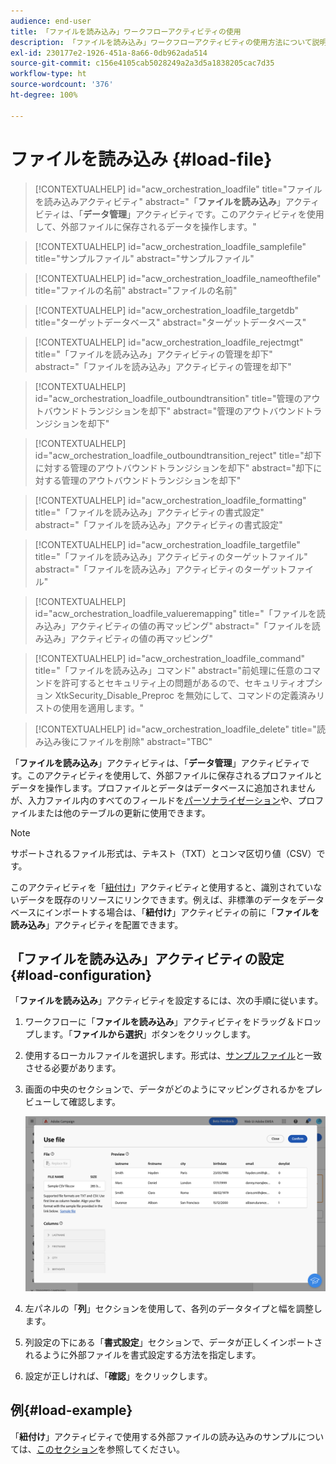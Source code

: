 ```yaml
---
audience: end-user
title: 「ファイルを読み込み」ワークフローアクティビティの使用
description: 「ファイルを読み込み」ワークフローアクティビティの使用方法について説明します
exl-id: 230177e2-1926-451a-8a66-0db962ada514
source-git-commit: c156e4105cab5028249a2a3d5a1838205cac7d35
workflow-type: ht
source-wordcount: '376'
ht-degree: 100%

---
```


# ファイルを読み込み {#load-file}

>[!CONTEXTUALHELP]
>id="acw_orchestration_loadfile"
>title="ファイルを読み込みアクティビティ"
>abstract="「**ファイルを読み込み**」アクティビティは、「**データ管理**」アクティビティです。このアクティビティを使用して、外部ファイルに保存されるデータを操作します。"

>[!CONTEXTUALHELP]
>id="acw_orchestration_loadfile_samplefile"
>title="サンプルファイル"
>abstract="サンプルファイル"

>[!CONTEXTUALHELP]
>id="acw_orchestration_loadfile_nameofthefile"
>title="ファイルの名前"
>abstract="ファイルの名前"

>[!CONTEXTUALHELP]
>id="acw_orchestration_loadfile_targetdb"
>title="ターゲットデータベース"
>abstract="ターゲットデータベース"

>[!CONTEXTUALHELP]
>id="acw_orchestration_loadfile_rejectmgt"
>title="「ファイルを読み込み」アクティビティの管理を却下"
>abstract="「ファイルを読み込み」アクティビティの管理を却下"

>[!CONTEXTUALHELP]
>id="acw_orchestration_loadfile_outboundtransition"
>title="管理のアウトバウンドトランジションを却下"
>abstract="管理のアウトバウンドトランジションを却下"

>[!CONTEXTUALHELP]
>id="acw_orchestration_loadfile_outboundtransition_reject"
>title="却下に対する管理のアウトバウンドトランジションを却下"
>abstract="却下に対する管理のアウトバウンドトランジションを却下"

>[!CONTEXTUALHELP]
>id="acw_orchestration_loadfile_formatting"
>title="「ファイルを読み込み」アクティビティの書式設定"
>abstract="「ファイルを読み込み」アクティビティの書式設定"

>[!CONTEXTUALHELP]
>id="acw_orchestration_loadfile_targetfile"
>title="「ファイルを読み込み」アクティビティのターゲットファイル"
>abstract="「ファイルを読み込み」アクティビティのターゲットファイル"

>[!CONTEXTUALHELP]
>id="acw_orchestration_loadfile_valueremapping"
>title="「ファイルを読み込み」アクティビティの値の再マッピング"
>abstract="「ファイルを読み込み」アクティビティの値の再マッピング"

>[!CONTEXTUALHELP]
>id="acw_orchestration_loadfile_command"
>title="「ファイルを読み込み」コマンド"
>abstract="前処理に任意のコマンドを許可するとセキュリティ上の問題があるので、セキュリティオプション XtkSecurity_Disable_Preproc を無効にして、コマンドの定義済みリストの使用を適用します。"

>[!CONTEXTUALHELP]
>id="acw_orchestration_loadfile_delete"
>title="読み込み後にファイルを削除"
>abstract="TBC"

「**ファイルを読み込み**」アクティビティは、「**データ管理**」アクティビティです。このアクティビティを使用して、外部ファイルに保存されるプロファイルとデータを操作します。プロファイルとデータはデータベースに追加されませんが、入力ファイル内のすべてのフィールドを[パーソナライゼーション](../../personalization/gs-personalization.md)や、プロファイルまたは他のテーブルの更新に使用できます。

>[!NOTE]
>サポートされるファイル形式は、テキスト（TXT）とコンマ区切り値（CSV）です。

このアクティビティを「[紐付け](reconciliation.md)」アクティビティと使用すると、識別されていないデータを既存のリソースにリンクできます。例えば、非標準のデータをデータベースにインポートする場合は、「**紐付け**」アクティビティの前に「**ファイルを読み込み**」アクティビティを配置できます。

## 「ファイルを読み込み」アクティビティの設定 {#load-configuration}

「**ファイルを読み込み**」アクティビティを設定するには、次の手順に従います。

1. ワークフローに「**ファイルを読み込み**」アクティビティをドラッグ＆ドロップします。「**ファイルから選択**」ボタンをクリックします。

1. 使用するローカルファイルを選択します。形式は、[サンプルファイル](../../audience/file-audience.md#sample-file)と一致させる必要があります。

1. 画面の中央のセクションで、データがどのようにマッピングされるかをプレビューして確認します。

   ![](../assets/load-file.png)

1. 左パネルの「**列**」セクションを使用して、各列のデータタイプと幅を調整します。

1. 列設定の下にある「**書式設定**」セクションで、データが正しくインポートされるように外部ファイルを書式設定する方法を指定します。

1. 設定が正しければ、「**確認**」をクリックします。

## 例{#load-example}

「**紐付け**」アクティビティで使用する外部ファイルの読み込みのサンプルについては、[このセクション](reconciliation.md#reconciliation-example)を参照してください。
